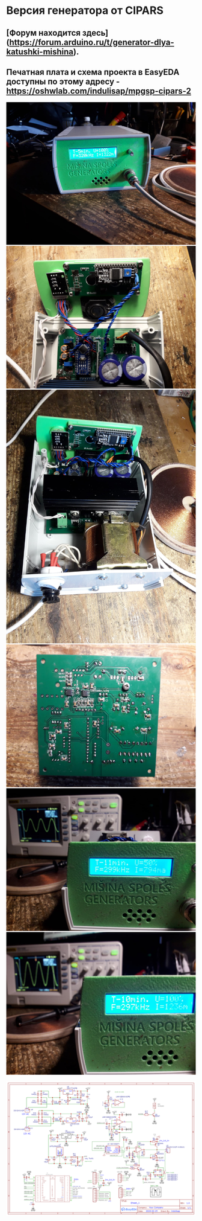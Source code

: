 # Версия генератора от CIPARS 

## [Форум находится здесь] (https://forum.arduino.ru/t/generator-dlya-katushki-mishina).

## Печатная плата и схема проекта в EasyEDA доступны по этому адресу - https://oshwlab.com/indulisap/mpgsp-cipars-2
![](20240225_162744.jpg?raw=true)
![](20240225_162934.jpg?raw=true)
![](20240225_163111.jpg?raw=true)
![](20240225_163145.jpg?raw=true)
![](20240225_175301.jpg?raw=true)
![](20240225_175326.jpg?raw=true)

![](Schematic_schem.sch-3_2024-02-26.png?raw=true)
